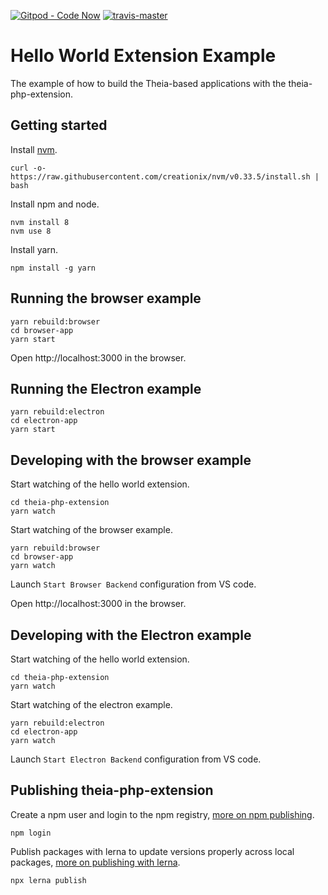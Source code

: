 [![Gitpod - Code Now](https://img.shields.io/badge/Gitpod-code%20now-blue.svg?longCache=true)](https://gitpod.io#https://github.com/theia-ide/theia-php-extension)
[![travis-master](https://travis-ci.org/theia-ide/theia-php-extension.svg?branch=master)](https://travis-ci.org/theia-ide/theia-php-extension/branches)

# Hello World Extension Example
The example of how to build the Theia-based applications with the theia-php-extension.

## Getting started

Install [nvm](https://github.com/creationix/nvm#install-script).

    curl -o- https://raw.githubusercontent.com/creationix/nvm/v0.33.5/install.sh | bash

Install npm and node.

    nvm install 8
    nvm use 8

Install yarn.

    npm install -g yarn

## Running the browser example

    yarn rebuild:browser
    cd browser-app
    yarn start

Open http://localhost:3000 in the browser.

## Running the Electron example

    yarn rebuild:electron
    cd electron-app
    yarn start

## Developing with the browser example

Start watching of the hello world extension.

    cd theia-php-extension
    yarn watch

Start watching of the browser example.

    yarn rebuild:browser
    cd browser-app
    yarn watch

Launch `Start Browser Backend` configuration from VS code.

Open http://localhost:3000 in the browser.

## Developing with the Electron example

Start watching of the hello world extension.

    cd theia-php-extension
    yarn watch

Start watching of the electron example.

    yarn rebuild:electron
    cd electron-app
    yarn watch

Launch `Start Electron Backend` configuration from VS code.

## Publishing theia-php-extension

Create a npm user and login to the npm registry, [more on npm publishing](https://docs.npmjs.com/getting-started/publishing-npm-packages).

    npm login

Publish packages with lerna to update versions properly across local packages, [more on publishing with lerna](https://github.com/lerna/lerna#publish).

    npx lerna publish
